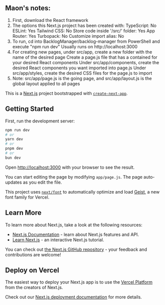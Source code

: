## Maon's notes:
1. First, download the React framework
2. The options this Next.js project has been created with:
    TypeScript: No
    ESLint: Yes
    Tailwind CSS: No
    Store code inside '/src/' folder: Yes
    App Router: Yes
    Turbopack: No
    Customize import alias: No
3. To run, cd into BacklogManager/backlog-manager from PowerShell and execute "npm run dev"
    Usually runs on http://localhost:3000
4. For creating new pages, under src/app, create a new folder with the name of the desired page
    Create a page.js file that has a contained for your desired React components
    Under src/app/components, create the desired React components you want imported into page.js
    Under src/app/styles, create the desired CSS files for the page.js to import
5. Note: src/app/page.js is the going page, and src/app/layout.js 
    is the global layout applied to all pages



This is a [Next.js](https://nextjs.org) project bootstrapped with [`create-next-app`](https://nextjs.org/docs/app/api-reference/cli/create-next-app).

## Getting Started

First, run the development server:

```bash
npm run dev
# or
yarn dev
# or
pnpm dev
# or
bun dev
```

Open [http://localhost:3000](http://localhost:3000) with your browser to see the result.

You can start editing the page by modifying `app/page.js`. The page auto-updates as you edit the file.

This project uses [`next/font`](https://nextjs.org/docs/app/building-your-application/optimizing/fonts) to automatically optimize and load [Geist](https://vercel.com/font), a new font family for Vercel.

## Learn More

To learn more about Next.js, take a look at the following resources:

- [Next.js Documentation](https://nextjs.org/docs) - learn about Next.js features and API.
- [Learn Next.js](https://nextjs.org/learn) - an interactive Next.js tutorial.

You can check out [the Next.js GitHub repository](https://github.com/vercel/next.js) - your feedback and contributions are welcome!

## Deploy on Vercel

The easiest way to deploy your Next.js app is to use the [Vercel Platform](https://vercel.com/new?utm_medium=default-template&filter=next.js&utm_source=create-next-app&utm_campaign=create-next-app-readme) from the creators of Next.js.

Check out our [Next.js deployment documentation](https://nextjs.org/docs/app/building-your-application/deploying) for more details.
